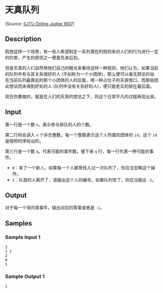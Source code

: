 # 天真队列

(Source: [SJTU Online Judge 1607](https://acm.sjtu.edu.cn/OnlineJudge/problem/1607))

## Description
假想这样一个场景，有一些人希望制定一系列潜在的规则来对人们的行为进行一定的约束，产生的原则之一便是先来后到。

但是天真的人们自然用他们自己的眼光来看待这样一种规则，他们认为，如果当前的队列中有与其关系很好的人 (不如称为一个小团体)，那么便可以毫无顾忌的站在当前队列最靠后的那个小团体的人的后面，用一种占位子的天真借口。而那些因此想法而未得到好处的人 (队列中没有关系好的人)，便只能老实的排在最后面。

现在你要做的，就是在人们的天真的想法之下，将这个日常平凡的过程再现出来。

## Input
第一行是一个数 `n`，表示参与排队的人的个数。

第二行将会读入 `n` 个非负整数，每一个整数表示这个人所属的团体的 `id`，这个 `id` 是按照时序给出的。

第三行是一个数 `q`，代表可能的事件数。接下来 `q` 行，每一行代表一种可能的事件。

* `0`：来了一个新人。如果每一个人都曾经入过一次队列了，你应当忽略这个操作。
* `1`：队首的人离开了，请输出这个人的编号。如果队列空了，你应当输出 `-1`。

## Output
对于每一个询问类事件，输出对应的答案或者是 `-1`。 

## Samples
### Sample Input 1
```
2
1 2
2
0
1
```

### Sample Output 1
```
1
```
